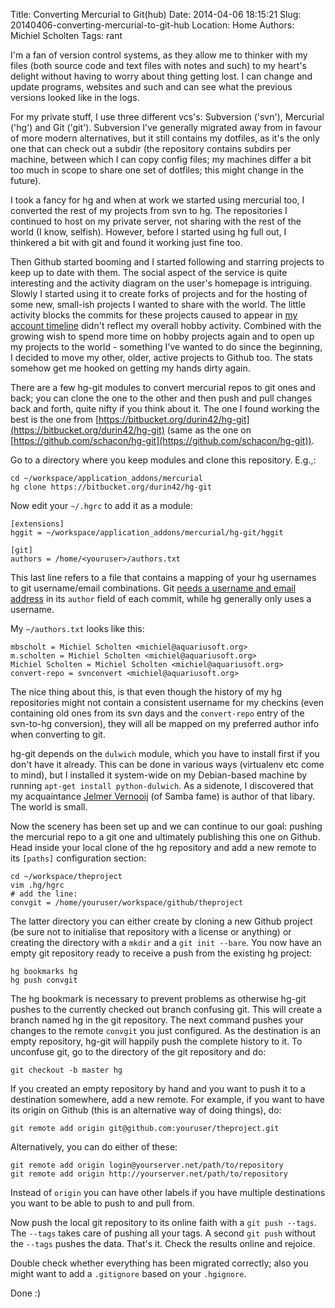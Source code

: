 Title: Converting Mercurial to Git(hub)
Date: 2014-04-06 18:15:21
Slug: 20140406-converting-mercurial-to-git-hub
Location: Home
Authors: Michiel Scholten
Tags: rant

I'm a fan of version control systems, as they allow me to thinker with my files (both source code and text files with notes and such) to my heart's delight without having to worry about thing getting lost. I can change and update programs, websites and such and can see what the previous versions looked like in the logs.

For my private stuff, I use three different vcs's: Subversion ('svn'), Mercurial ('hg') and Git ('git'). Subversion I've generally migrated away from in favour of more modern alternatives, but it still contains my dotfiles, as it's the only one that can check out a subdir (the repository contains subdirs per machine, between which I can copy config files; my machines differ a bit too much in scope to share one set of dotfiles; this might change in the future).

I took a fancy for hg and when at work we started using mercurial too, I converted the rest of my projects from svn to hg. The repositories I continued to host on my private server, not sharing with the rest of the world (I know, selfish). However, before I started using hg full out, I thinkered a bit with git and found it working just fine too.

Then Github started booming and I started following and starring projects to keep up to date with them. The social aspect of the service is quite interesting and the activity diagram on the user's homepage is intriguing. Slowly I started using it to create forks of projects and for the hosting of some new, small-ish projects I wanted to share with the world. The little activity blocks the commits for these projects caused to appear in [my account timeline](https://github.com/aquatix) didn't reflect my overall hobby activity. Combined with the growing wish to spend more time on hobby projects again and to open up my projects to the world - something I've wanted to do since the beginning, I decided to move my other, older, active projects to Github too. The stats somehow get me hooked on getting my hands dirty again.

There are a few hg-git modules to convert mercurial repos to git ones and back; you can clone the one to the other and then push and pull changes back and forth, quite nifty if you think about it. The one I found working the best is the one from [https://bitbucket.org/durin42/hg-git](https://bitbucket.org/durin42/hg-git) (same as the one on [https://github.com/schacon/hg-git](https://github.com/schacon/hg-git)).

Go to a directory where you keep modules and clone this repository. E.g.,:

	cd ~/workspace/application_addons/mercurial
	hg clone https://bitbucket.org/durin42/hg-git

Now edit your `~/.hgrc` to add it as a module:

	[extensions]
	hggit = ~/workspace/application_addons/mercurial/hg-git/hggit

	[git]
	authors = /home/<youruser>/authors.txt

This last line refers to a file that contains a mapping of your hg usernames to git username/email combinations. Git [needs a username and email address](https://github.com/schacon/hg-git#gitauthors) in its `author` field of each commit, while hg generally only uses a username.

My `~/authors.txt` looks like this:

	mbscholt = Michiel Scholten <michiel@aquariusoft.org>
	m.scholten = Michiel Scholten <michiel@aquariusoft.org>
	Michiel Scholten = Michiel Scholten <michiel@aquariusoft.org>
	convert-repo = svnconvert <michiel@aquariusoft.org>

The nice thing about this, is that even though the history of my hg repositories might not contain a consistent username for my checkins (even containing old ones from its svn days and the `convert-repo` entry of the svn-to-hg conversion), they will all be mapped on my preferred author info when converting to git.

hg-git depends on the `dulwich` module, which you have to install first if you don't have it already. This can be done in various ways (virtualenv etc come to mind), but I installed it system-wide on my Debian-based machine by running `apt-get install python-dulwich`. As a sidenote, I discovered that my acquaintance [Jelmer Vernooij](http://www.samba.org/~jelmer/) (of Samba fame) is author of that libary. The world is small.

Now the scenery has been set up and we can continue to our goal: pushing the mercurial repo to a git one and ultimately publishing this one on Github. Head inside your local clone of the hg repository and add a new remote to its `[paths]` configuration section:

	cd ~/workspace/theproject
	vim .hg/hgrc
	# add the line:
	convgit = /home/youruser/workspace/github/theproject

The latter directory you can either create by cloning a new Github project (be sure not to initialise that repository with a license or anything) or creating the directory with a `mkdir` and a `git init --bare`. You now have an empty git repository ready to receive a push from the existing hg project:

	hg bookmarks hg
	hg push convgit

The hg bookmark is necessary to prevent problems as otherwise hg-git pushes to the currently checked out branch confusing git. This will create a branch named hg in the git repository. The next command pushes your changes to the remote `convgit` you just configured. As the destination is an empty repository, hg-git will happily push the complete history to it. To unconfuse git, go to the directory of the git repository and do:

	git checkout -b master hg

If you created an empty repository by hand and you want to push it to a destination somewhere, add a new remote. For example, if you want to have its origin on Github (this is an alternative way of doing things), do:

	git remote add origin git@github.com:youruser/theproject.git

Alternatively, you can do either of these:

	git remote add origin login@yourserver.net/path/to/repository
	git remote add origin http://yourserver.net/path/to/repository

Instead of `origin` you can have other labels if you have multiple destinations you want to be able to push to and pull from.

Now push the local git repository to its online faith with a `git push --tags`. The `--tags` takes care of pushing all your tags. A second `git push` without the `--tags` pushes the data. That's it. Check the results online and rejoice.

Double check whether everything has been migrated correctly; also you might want to add a `.gitignore` based on your `.hgignore`.

Done :)
